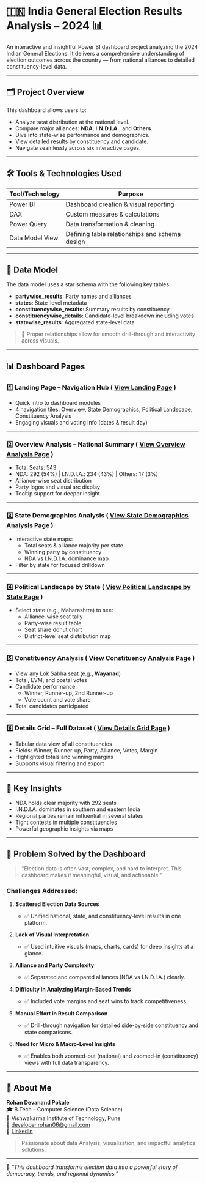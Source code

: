 # 🇮🇳 India General Election Results Analysis – 2024 📊

An interactive and insightful Power BI dashboard project analyzing the 2024 Indian General Elections. It delivers a comprehensive understanding of election outcomes across the country — from national alliances to detailed constituency-level data.

---

## 🗂 Project Overview

This dashboard allows users to:
- Analyze seat distribution at the national level.
- Compare major alliances: **NDA**, **I.N.D.I.A.**, and **Others**.
- Dive into state-wise performance and demographics.
- View detailed results by constituency and candidate.
- Navigate seamlessly across six interactive pages.

---

## 🛠 Tools & Technologies Used

| Tool/Technology | Purpose                                           |
|-----------------|---------------------------------------------------|
| Power BI        | Dashboard creation & visual reporting             |
| DAX             | Custom measures & calculations                    |
| Power Query     | Data transformation & cleaning                    |
| Data Model View | Defining table relationships and schema design    |

---

## 🧱 Data Model

The data model uses a star schema with the following key tables:

- **partywise_results**: Party names and alliances
- **states**: State-level metadata
- **constituencywise_results**: Summary results by constituency
- **constituencywise_details**: Candidate-level breakdown including votes
- **statewise_results**: Aggregated state-level data

> 🔄 Proper relationships allow for smooth drill-through and interactivity across visuals.

---

## 📊 Dashboard Pages

### 1️⃣ Landing Page – Navigation Hub ( [View Landing Page](https://github.com/Rohan-pokale/Power-Bi-Project2-Indian_General_Election_Result_Dashboard/blob/main/Page1-Landing%20Page.PNG) )
- Quick intro to dashboard modules
- 4 navigation tiles: Overview, State Demographics, Political Landscape, Constituency Analysis
- Engaging visuals and voting info (dates & result day)

---

### 2️⃣ Overview Analysis – National Summary ( [View Overview Analysis Page](https://github.com/Rohan-pokale/Power-Bi-Project2-Indian_General_Election_Result_Dashboard/blob/main/Page2-Overview%20Analysis.PNG) )
- Total Seats: 543
- NDA: 292 (54%) | I.N.D.I.A.: 234 (43%) | Others: 17 (3%)
- Alliance-wise seat distribution
- Party logos and visual arc display
- Tooltip support for deeper insight

---

### 3️⃣ State Demographics Analysis ( [View State Demographics Analysis Page](https://github.com/Rohan-pokale/Power-Bi-Project2-Indian_General_Election_Result_Dashboard/blob/main/Page3-State%20Demographics%20Analysis.PNG) )
- Interactive state maps:
  - Total seats & alliance majority per state
  - Winning party by constituency
  - NDA vs I.N.D.I.A. dominance map
- Filter by state for focused drilldown

---

### 4️⃣ Political Landscape by State ( [View Political Landscape by State Page](https://github.com/Rohan-pokale/Power-Bi-Project2-Indian_General_Election_Result_Dashboard/blob/main/Page4-Political%20Landscape%20By%20State.PNG) )
- Select state (e.g., Maharashtra) to see:
  - Alliance-wise seat tally
  - Party-wise result table
  - Seat share donut chart
  - District-level seat distribution map

---

### 5️⃣ Constituency Analysis ( [View Constituency Analysis Page](https://github.com/Rohan-pokale/Power-Bi-Project2-Indian_General_Election_Result_Dashboard/blob/main/Page5-Constituency%20Analysis.PNG) )
- View any Lok Sabha seat (e.g., **Wayanad**)
- Total, EVM, and postal votes
- Candidate performance:
  - Winner, Runner-up, 2nd Runner-up
  - Vote count and vote share
- Total candidates participated

---

### 6️⃣ Details Grid – Full Dataset ( [View Details Grid Page](https://github.com/Rohan-pokale/Power-Bi-Project2-Indian_General_Election_Result_Dashboard/blob/main/Page6-Details%20Grid.PNG) )
- Tabular data view of all constituencies
- Fields: Winner, Runner-up, Party, Alliance, Votes, Margin
- Highlighted totals and winning margins
- Supports visual filtering and export

---

## 🧠 Key Insights

- NDA holds clear majority with 292 seats
- I.N.D.I.A. dominates in southern and eastern India
- Regional parties remain influential in several states
- Tight contests in multiple constituencies
- Powerful geographic insights via maps

---

## 🧩 Problem Solved by the Dashboard

> "Election data is often vast, complex, and hard to interpret. This dashboard makes it meaningful, visual, and actionable."

### Challenges Addressed:

1. **Scattered Election Data Sources**
   - ✅ Unified national, state, and constituency-level results in one platform.

2. **Lack of Visual Interpretation**
   - ✅ Used intuitive visuals (maps, charts, cards) for deep insights at a glance.

3. **Alliance and Party Complexity**
   - ✅ Separated and compared alliances (NDA vs I.N.D.I.A.) clearly.

4. **Difficulty in Analyzing Margin-Based Trends**
   - ✅ Included vote margins and seat wins to track competitiveness.

5. **Manual Effort in Result Comparison**
   - ✅ Drill-through navigation for detailed side-by-side constituency and state comparisons.

6. **Need for Micro & Macro-Level Insights**
   - ✅ Enables both zoomed-out (national) and zoomed-in (constituency) views with full data transparency.

---

## 👤 About Me

**Rohan Devanand Pokale**  
🎓 B.Tech – Computer Science (Data Science)  
🏫 Vishwakarma Institute of Technology, Pune  
📧 developer.rohan06@gmail.com  
🔗 [LinkedIn](https://www.linkedin.com/in/rohan-pokale-a774b2308)  

> Passionate about data Analysis, visualization, and impactful analytics solutions.

---

📌 _“This dashboard transforms election data into a powerful story of democracy, trends, and regional dynamics.”_
